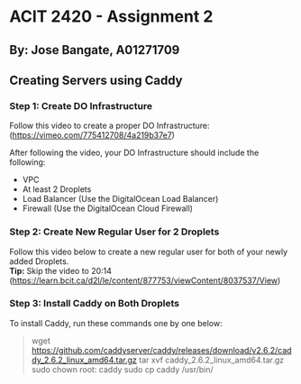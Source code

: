 # ACIT 2420 - Assignment 2
## By: Jose Bangate, A01271709


## Creating Servers using Caddy

### Step 1: Create DO Infrastructure
Follow this video to create a proper DO Infrastructure: (https://vimeo.com/775412708/4a219b37e7)

After following the video, your DO Infrastructure should include the following:
- VPC
- At least 2 Droplets
- Load Balancer (Use the DigitalOcean Load Balancer)
- Firewall (Use the DigitalOcean Cloud Firewall)

### Step 2: Create New Regular User for 2 Droplets
Follow this video below to create a new regular user for both of your newly added Droplets.   
**Tip:** Skip the video to 20:14
(https://learn.bcit.ca/d2l/le/content/877753/viewContent/8037537/View)

### Step 3: Install Caddy on Both Droplets
To install Caddy, run these commands one by one below:   
> wget https://github.com/caddyserver/caddy/releases/download/v2.6.2/caddy_2.6.2_linux_amd64.tar.gz
> tar xvf caddy_2.6.2_linux_amd64.tar.gz
> sudo chown root: caddy
> sudo cp caddy /usr/bin/
